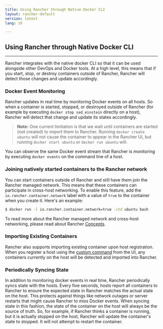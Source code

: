 ```yaml
---
title: Using Rancher through Native Docker CLI
layout: rancher-default
version: latest
lang: zh

---
```


## Using Rancher through Native Docker CLI
---

Rancher integrates with the native docker CLI so that it can be used alongside other DevOps and Docker tools. At a high level, this means that if you start, stop, or destroy containers outside of Rancher, Rancher will detect those changes and update accordingly.

### Docker Event Monitoring

Rancher updates in real time by monitoring Docker events on all hosts. So when a container is started, stopped, or destroyed outside of Rancher (for example by executing `docker stop sad_einstein` directly on a host), Rancher will detect that change and update its states accordingly. 

> **Note:** One current limitation is that we wait until containers are started (not created) to import them to Rancher. Running `docker create ubuntu` will not cause the container to appear in the Rancher UI, but running `docker start ubuntu` or `docker run ubuntu` will.

You can observe the same Docker event stream that Rancher is monitoring by executing `docker events` on the command line of a host.

### Joining natively started containers to the Rancher network

You can start containers outside of Rancher and still have them join the Rancher managed network. This means that these containers can participate in cross-host networking. To enable this feature, add the `io.rancher.container.network` label with a value of `true` to the container when you create it. Here's an example:

```bash
$ docker run -l io.rancher.container.network=true -itd ubuntu bash
```

To read more about the Rancher managed network and cross-host networking, please read about Rancher [Concepts]({{site.baseurl}}/rancher/{{page.version}}/{{page.lang}}/concepts/).

### Importing Existing Containers

Rancher also supports importing existing container upon host registration. When you register a host using the [custom command]({{site.baseurl}}/rancher/{{page.version}}/{{page.lang}}/rancher-ui/infrastructure/hosts/custom/) from the UI, any containers currently on the host will be detected and imported into Rancher.

### Periodically Syncing State

In addition to monitoring docker events in real time, Rancher periodically syncs state with the hosts. Every five seconds, hosts report all containers to Rancher to ensure the expected state in Rancher matches the actual state on the host. This protects against things like network outages or server restarts that might cause Rancher to miss Docker events. When syncing state in this fashion, the state of the container on the host will always be the source of truth. So, for example, if Rancher thinks a container is running, but it is actually stopped on the host, Rancher will update the container's state to stopped. It will not attempt to restart the container.
